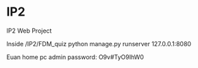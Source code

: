 # IP2
IP2 Web Project

Inside /IP2/FDM_quiz
python manage.py runserver 127.0.0.1:8080

Euan home pc admin password: O9v#TyO9IhW0

